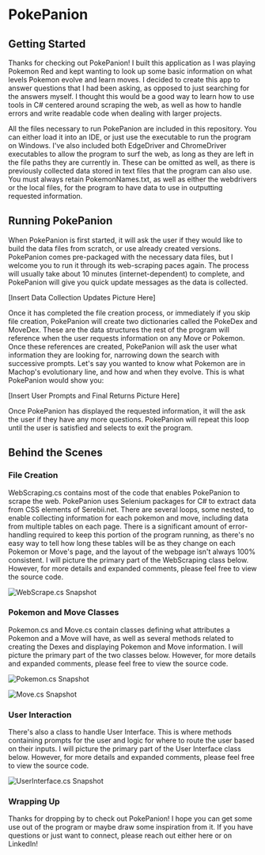 # PokePanion

## Getting Started
Thanks for checking out PokePanion! I built this application as I was playing Pokemon Red and kept wanting to look up some basic information on what levels Pokemon evolve and learn moves. I decided to create this app to answer questions that I had been asking, as opposed to just searching for the answers myself. I thought this would be a good way to learn how to use tools in C# centered around scraping the web, as well as how to handle errors and write readable code when dealing with larger projects. 

All the files necessary to run PokePanion are included in this repository. You can either load it into an IDE, or just use the executable to run the program on Windows. I've also included both EdgeDriver and ChromeDriver executables to allow the program to surf the web, as long as they are left in the file paths they are currently in. These can be omitted as well, as there is previously collected data stored in text files that the program can also use. You must always retain PokemonNames.txt, as well as either the webdrivers or the local files, for the program to have data to use in outputting requested information.

## Running PokePanion
When PokePanion is first started, it will ask the user if they would like to build the data files from scratch, or use already created versions. PokePanion comes pre-packaged with the necessary data files, but I welcome you to run it through its web-scraping paces again. The process will usually take about 10 minutes (internet-dependent) to complete, and PokePanion will give you quick update messages as the data is collected.

[Insert Data Collection Updates Picture Here]

Once it has completed the file creation process, or immediately if you skip file creation, PokePanion will create two dictionaries called the PokeDex and MoveDex. These are the data structures the rest of the program will reference when the user requests information on any Move or Pokemon. Once these references are created, PokePanion will ask the user  what information they are looking for, narrowing down the search with successive prompts. Let's say you wanted to know what Pokemon are in Machop's evolutionary line, and how and when they evolve. This is what PokePanion would show you:

[Insert User Prompts and Final Returns Picture Here]

Once PokePanion has displayed the requested information, it will the ask the user if they have any more questions. PokePanion will repeat this loop until the user is satisfied and selects to exit the program. 

## Behind the Scenes

### File Creation
WebScraping.cs contains most of the code that enables PokePanion to scrape the web. PokePanion uses Selenium packages for C# to extract data from CSS elements of Serebii.net. There are several loops, some nested, to enable collecting information for each pokemon and move, including data from multiple tables on each page. There is a significant amount of error-handling required to keep this portion of the program running, as there's no easy way to tell how long these tables will be as they change on each Pokemon or Move's page, and the layout of the webpage isn't always 100% consistent. I will picture the primary part of the WebScraping class below. However, for more details and expanded comments, please feel free to view the source code.

![WebScrape.cs Snapshot](WebScraping%20Snapshot.png?raw=true "WebScrape.cs Snapshot")

### Pokemon and Move Classes
Pokemon.cs and Move.cs contain classes defining what attributes a Pokemon and a Move will have, as well as several methods related to creating the Dexes and displaying Pokemon and Move information. I will picture the primary part of the two classes below. However, for more details and expanded comments, please feel free to view the source code.

![Pokemon.cs Snapshot](Pokemon%20Snapshot.png?raw=true "Pokemon.cs Snapshot")

![Move.cs Snapshot](Move%20Snapshot.png?raw=true "Move.cs Snapshot")

### User Interaction
There's also a class to handle User Interface. This is where methods containing prompts for the user and logic for where to route the user based on their inputs. I will picture the primary part of the User Interface class below. However, for more details and expanded comments, please feel free to view the source code.

![UserInterface.cs Snapshot](UserInterface%20Snapshot.png?raw=true "UserInterface.cs Snapshot")

### Wrapping Up
Thanks for dropping by to check out PokePanion! I hope you can get some use out of the program or maybe draw some inspiration from it. If you have questions or just want to connect, please reach out either here or on LinkedIn!
